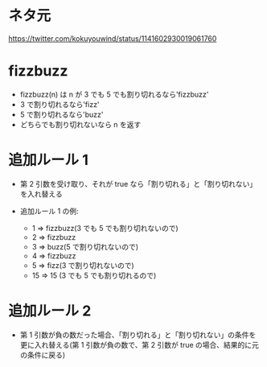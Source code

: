 # ネタ元

https://twitter.com/kokuyouwind/status/1141602930019061760

# fizzbuzz

- fizzbuzz(n) は n が 3 でも 5 でも割り切れるなら'fizzbuzz'
- 3 で割り切れるなら'fizz'
- 5 で割り切れるなら'buzz'
- どちらでも割り切れないなら n を返す

# 追加ルール 1

- 第 2 引数を受け取り、それが true なら「割り切れる」と「割り切れない」を入れ替える

- 追加ルール 1 の例:
  - 1 => fizzbuzz(3 でも 5 でも割り切れないので)
  - 2 => fizzbuzz
  - 3 => buzz(5 で割り切れないので)
  - 4 => fizzbuzz
  - 5 => fizz(3 で割り切れないので)
  - 15 => 15 (3 でも 5 でも割り切れるので)

# 追加ルール 2

- 第 1 引数が負の数だった場合、「割り切れる」と「割り切れない」の条件を更に入れ替える(第 1 引数が負の数で、第 2 引数が true の場合、結果的に元の条件に戻る)
